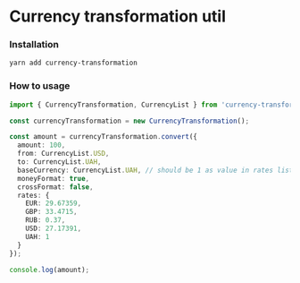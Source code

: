 # Currency transformation util

### Installation

```bash
yarn add currency-transformation
```

### How to usage

```typescript
import { CurrencyTransformation, CurrencyList } from 'currency-transformation';

const currencyTransformation = new CurrencyTransformation();

const amount = currencyTransformation.convert({
  amount: 100,
  from: CurrencyList.USD,
  to: CurrencyList.UAH,
  baseCurrency: CurrencyList.UAH, // should be 1 as value in rates list
  moneyFormat: true,
  crossFormat: false,
  rates: {
    EUR: 29.67359,
    GBP: 33.4715,
    RUB: 0.37,
    USD: 27.17391,
    UAH: 1
  }
});

console.log(amount);
```
